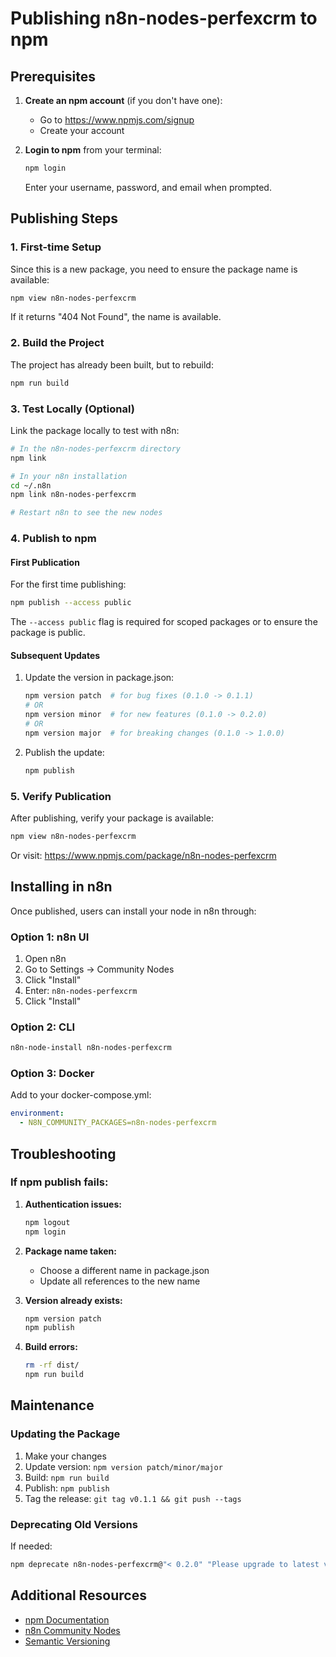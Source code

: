 # Publishing n8n-nodes-perfexcrm to npm

## Prerequisites

1. **Create an npm account** (if you don't have one):
   - Go to https://www.npmjs.com/signup
   - Create your account

2. **Login to npm** from your terminal:
   ```bash
   npm login
   ```
   Enter your username, password, and email when prompted.

## Publishing Steps

### 1. First-time Setup

Since this is a new package, you need to ensure the package name is available:

```bash
npm view n8n-nodes-perfexcrm
```

If it returns "404 Not Found", the name is available.

### 2. Build the Project

The project has already been built, but to rebuild:

```bash
npm run build
```

### 3. Test Locally (Optional)

Link the package locally to test with n8n:

```bash
# In the n8n-nodes-perfexcrm directory
npm link

# In your n8n installation
cd ~/.n8n
npm link n8n-nodes-perfexcrm

# Restart n8n to see the new nodes
```

### 4. Publish to npm

#### First Publication

For the first time publishing:

```bash
npm publish --access public
```

The `--access public` flag is required for scoped packages or to ensure the package is public.

#### Subsequent Updates

1. Update the version in package.json:
   ```bash
   npm version patch  # for bug fixes (0.1.0 -> 0.1.1)
   # OR
   npm version minor  # for new features (0.1.0 -> 0.2.0)
   # OR
   npm version major  # for breaking changes (0.1.0 -> 1.0.0)
   ```

2. Publish the update:
   ```bash
   npm publish
   ```

### 5. Verify Publication

After publishing, verify your package is available:

```bash
npm view n8n-nodes-perfexcrm
```

Or visit: https://www.npmjs.com/package/n8n-nodes-perfexcrm

## Installing in n8n

Once published, users can install your node in n8n through:

### Option 1: n8n UI
1. Open n8n
2. Go to Settings → Community Nodes
3. Click "Install"
4. Enter: `n8n-nodes-perfexcrm`
5. Click "Install"

### Option 2: CLI
```bash
n8n-node-install n8n-nodes-perfexcrm
```

### Option 3: Docker
Add to your docker-compose.yml:
```yaml
environment:
  - N8N_COMMUNITY_PACKAGES=n8n-nodes-perfexcrm
```

## Troubleshooting

### If npm publish fails:

1. **Authentication issues:**
   ```bash
   npm logout
   npm login
   ```

2. **Package name taken:**
   - Choose a different name in package.json
   - Update all references to the new name

3. **Version already exists:**
   ```bash
   npm version patch
   npm publish
   ```

4. **Build errors:**
   ```bash
   rm -rf dist/
   npm run build
   ```

## Maintenance

### Updating the Package

1. Make your changes
2. Update version: `npm version patch/minor/major`
3. Build: `npm run build`
4. Publish: `npm publish`
5. Tag the release: `git tag v0.1.1 && git push --tags`

### Deprecating Old Versions

If needed:
```bash
npm deprecate n8n-nodes-perfexcrm@"< 0.2.0" "Please upgrade to latest version"
```

## Additional Resources

- [npm Documentation](https://docs.npmjs.com/)
- [n8n Community Nodes](https://docs.n8n.io/integrations/community-nodes/)
- [Semantic Versioning](https://semver.org/)
